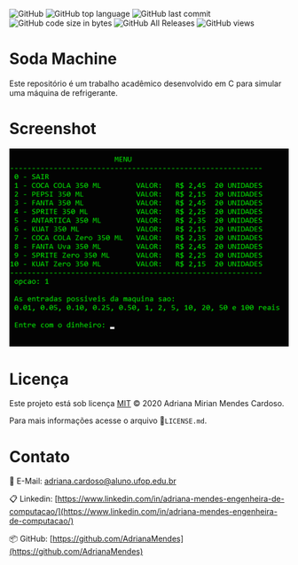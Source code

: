 ![GitHub](https://img.shields.io/github/license/AdrianaMendes/soda-machine.svg?color=Blue&label=License&style=flat-square) ![GitHub top language](https://img.shields.io/github/languages/top/AdrianaMendes/soda-machine.svg?color=Blue&style=flat-square) ![GitHub last commit](https://img.shields.io/github/last-commit/AdrianaMendes/soda-machine.svg?color=Blue&label=Last%20Commit&style=flat-square) ![GitHub code size in bytes](https://img.shields.io/github/languages/code-size/AdrianaMendes/soda-machine.svg?color=Blue&label=Code%20Size&style=flat-square) ![GitHub All Releases](https://img.shields.io/github/downloads/AdrianaMendes/soda-machine/total.svg?color=Blue&label=Downloads&style=flat-square) ![GitHub views](https://img.shields.io/github/search/AdrianaMendes/soda-machine/soda-machine.svg?color=Blue&label=Views&style=flat-square)

# Soda Machine

Este repositório é um trabalho acadêmico desenvolvido em C para simular uma máquina de refrigerante.

# Screenshot

![Título da Foto](img/inicio.png)

# Licença

Este projeto está sob licença [MIT](https://choosealicense.com/licenses/mit/) © 2020 Adriana Mirian Mendes Cardoso. 

Para mais informações acesse o arquivo :scroll:`LICENSE.md`.

# Contato

:email: E-Mail: ​[adriana.cardoso@aluno.ufop.edu.br](adriana.cardoso@aluno.ufop.edu.br) 

:clipboard: Linkedin: ​[https://www.linkedin.com/in/adriana-mendes-engenheira-de-computacao/](https://www.linkedin.com/in/adriana-mendes-engenheira-de-computacao/)

:package: GitHub:  [https://github.com/AdrianaMendes](https://github.com/AdrianaMendes)
